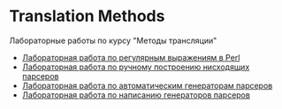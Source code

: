 # Translation Methods

Лабораторные работы по курсу "Методы трансляции"

* [Лабораторная работа по регулярным выражениям в Perl](/task-1)
* [Лабораторная работа по ручному построению нисходящих парсеров](/task-2)
* [Лабораторная работа по автоматическим генераторам парсеров](/task-3)
* [Лабораторная работа по написанию генераторов парсеров](/task-4)
